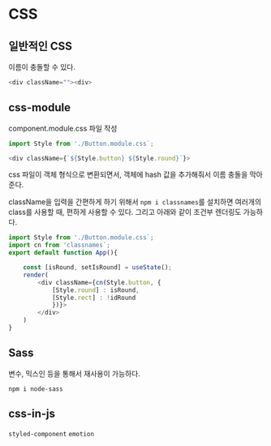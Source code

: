 # CSS

## 일반적인 CSS

이름이 충돌할 수 있다. 

```js
<div className=""><div>
```

## css-module

component.module.css 파일 작성

```js
import Style from './Button.module.css`;

<div className={`${Style.button} ${Style.round}`}>
```
css 파일이 객체 형식으로 변환되면서, 객체에 hash 값을 추가해줘서 이름 충돌을 막아준다.

className을 입력을 간편하게 하기 위해서 `npm i classnames`를 설치하면 여러개의 class를 사용할 때, 편하게 사용할 수 있다. 그리고 아래와 같이 조건부 렌더링도 가능하다.

```js
import Style from './Button.module.css`;
import cn from 'classnames`;
export default function App(){

	const [isRound, setIsRound] = useState();
	render(
		<div className={cn(Style.button, {
			[Style.round] : isRound, 
			[Style.rect] : !idRound 
			})}>
		</div>
	)
}
```

## Sass

변수, 믹스인 등을 통해서 재사용이 가능하다.

`npm i node-sass`


## css-in-js

`styled-component` `emotion`